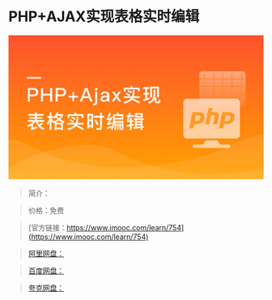 # PHP+AJAX实现表格实时编辑

![img](../../assets/5fe442f6000122c305400304.jpg)

> 简介：

> 价格：免费

> [官方链接：https://www.imooc.com/learn/754](https://www.imooc.com/learn/754)

> [阿里网盘：]()

> [百度网盘：]()

> [夸克网盘：]()
